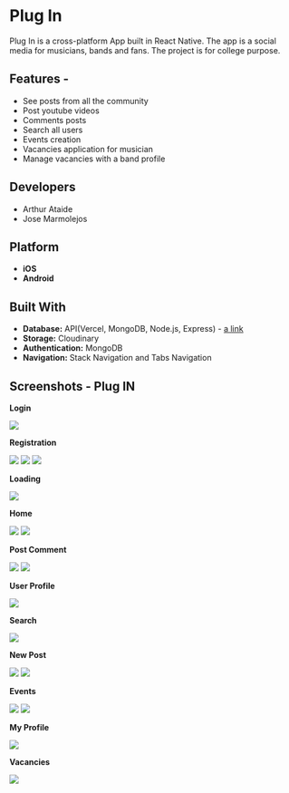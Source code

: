 # Plug In 

Plug In is a cross-platform App built in React Native. The app is a social media for musicians, bands and fans. The project is for college purpose.

## Features -
*	See posts from all the community
*	Post youtube videos
*	Comments posts
*	Search all users
*	Events creation
*	Vacancies application for musician
*	Manage vacancies with a band profile

## Developers

* Arthur Ataide
* Jose Marmolejos

## Platform
* **iOS**
* **Android**

## Built With
* **Database:** API(Vercel, MongoDB, Node.js, Express) - [a link](https://github.com/jsmr04/PlugIn-Backend)
* **Storage:** Cloudinary
* **Authentication:** MongoDB
* **Navigation:** Stack Navigation and Tabs Navigation

## Screenshots - Plug IN
**Login**

![](/assets/readmeImages/login1.png) 

**Registration**

![](/assets/readmeImages/register1.png) ![](/assets/readmeImages/register2.png) ![](/assets/readmeImages/register3.png) 

**Loading**

![](/assets/readmeImages/loading.png)

**Home**

![](/assets/readmeImages/home1.png) ![](/assets/readmeImages/home2.png)

**Post Comment**

![](/assets/readmeImages/comments1.png) ![](/assets/readmeImages/comments2.png)

**User Profile**

![](/assets/readmeImages/userprofile.png)

**Search**

![](/assets/readmeImages/Search1.png)

**New Post**

![](/assets/readmeImages/newPost.png) ![](/assets/readmeImages/newPost1.png)

**Events**

![](/assets/readmeImages/events.png) ![](/assets/readmeImages/events2.png)

**My Profile**

![](/assets/readmeImages/profile.png)

**Vacancies**

![](/assets/readmeImages/Vacancies.png)

